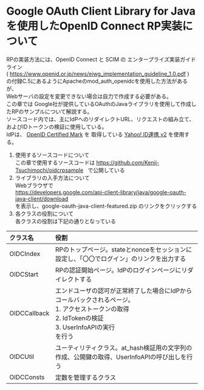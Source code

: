 # Google OAuth Client Library for Java を使用したOpenID Connect RP実装について
RPの実装方法には、OpenID Connect と SCIM の エンタープライズ実装ガイドライン<br />
( https://www.openid.or.jp/news/eiwg_implementation_guideline_1.0.pdf )<br />
の付録C.5にあるようにApacheのmod_auth_openidcを使用した方法があるが、<br />
Webサーバの設定を変更できない場合は自力で作成する必要がある。<br />
この章では Google社が提供しているOAuthのJavaライブラリを使用して作成したRPのサンプルについて解説する。<br />
ソースコード内では、主にIdPへのリダイレクトURL、リクエストの組み立て、およびIDトークンの検証に使用している。<br />
IdPは、 [OpenID Certified Mark](https://openid.net/certification/) を 取得している [Yahoo! ID連携 v2](https://developer.yahoo.co.jp/yconnect/v2/) を使用する。
1. 使用するソースコードについて  
この章で使用するソースコードは
https://github.com/Kenji-Tsuchimochi/oidcrpsample  
で公開している
1. ライブラリの入手方法について  
Webブラウザで  
https://developers.google.com/api-client-library/java/google-oauth-java-client/download  
を表示し、google-oauth-java-client-featured.zip のリンクをクリックする
1. 各クラスの役割について  
各クラスの役割は下記の通りとなっている

|クラス名|役割|
|:---|:---|
|OIDCIndex|RPのトップページ。stateとnonceをセッションに設定し、「〇〇でログイン」のリンクを出力する|
|OIDCStart|RPの認証開始ページ。IdPのログインページにリダイレクトする|
|OIDCCallback|エンドユーザの認可が正常終了した場合にIdPからコールバックされるページ。<br />1. アクセストークンの取得<br />2. IdTokenの検証<br />3. UserInfoAPIの実行<br >を行う|
|OIDCUtil|ユーティリティクラス。at_hash検証用の文字列の作成、公開鍵の取得、UserInfoAPIの呼び出しを行う|
|OIDCConsts|定数を管理するクラス|
